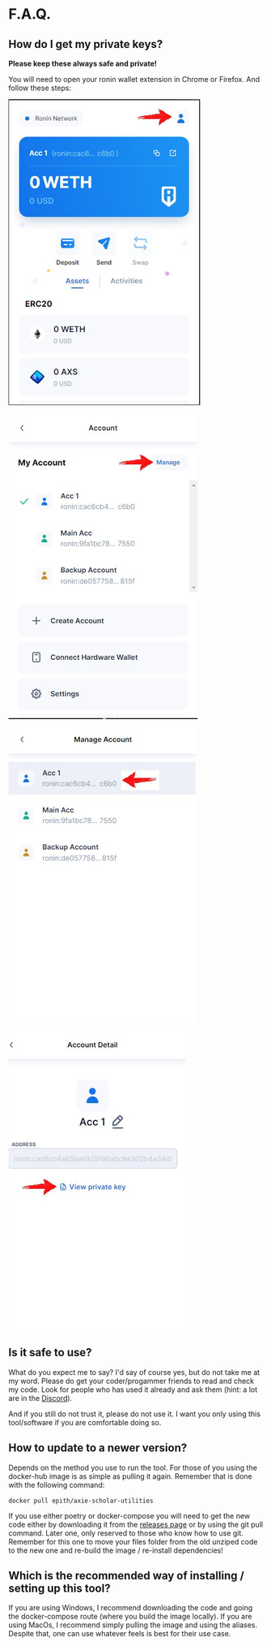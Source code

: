 # F.A.Q.

## How do I get my private keys?

**Please keep these always safe and private!**

You will need to open your ronin wallet extension in Chrome or Firefox. And follow these steps:


![Image 1](../assets/wallet_1.jpg)

![Image 2](../assets/wallet_2.jpg)

![Image 3](../assets/wallet_3.jpg)

![Image 4](../assets/wallet_4.jpg)


## Is it safe to use?

What do you expect me to say? I'd say of course yes, but do not take me at my word.
Please do get your coder/progammer friends to read and check my code. Look for people who has used it already and ask them (hint: a lot are in the <a href="https://discord.gg/bmKvmhenvu">Discord</a>).

And if you still do not trust it, please do not use it.
I want you only using this tool/software if you are comfortable doing so.

## How to update to a newer version?

Depends on the method you use to run the tool. For those of you using the docker-hub image is as simple as pulling it again.
Remember that is done with the following command:

    docker pull epith/axie-scholar-utilities

If you use either poetry or docker-compose you will need to get the new code either by downloading it from the [releases page](https://github.com/FerranMarin/axie-scholar-utilities/releases) or by using the git pull command. Later one, only reserved to those who know how to use git.
Remember for this one to move your files folder from the old unziped code to the new one and re-build the image / re-install dependencies!

## Which is the recommended way of installing / setting up this tool?

If you are using Windows, I recommend downloading the code and going the docker-compose route (where you build the image locally).
If you are using MacOs, I recommend simply pulling the image and using the aliases.
Despite that, one can use whatever feels is best for their use case.